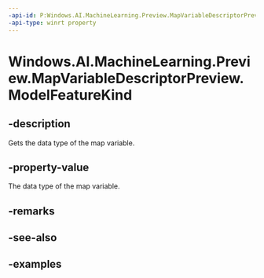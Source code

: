```yaml
---
-api-id: P:Windows.AI.MachineLearning.Preview.MapVariableDescriptorPreview.ModelFeatureKind
-api-type: winrt property
---
```


<!-- Property syntax.
public LearningModelFeatureKindPreview ModelFeatureKind { get; }
-->

# Windows.AI.MachineLearning.Preview.MapVariableDescriptorPreview.ModelFeatureKind

## -description
Gets the data type of the map variable.

## -property-value
The data type of the map variable.

## -remarks

## -see-also

## -examples

